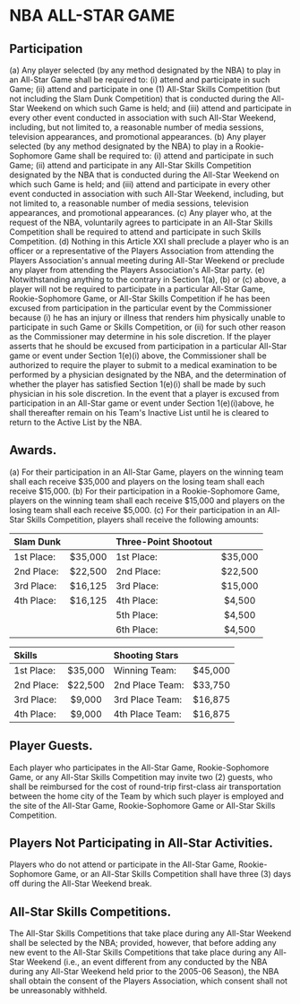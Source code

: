 # NBA ALL-STAR GAME

## Participation

(a) Any player selected (by any method designated by the NBA) to play in an All-Star Game shall be required to:
    (i) attend and participate in such Game;
    (ii) attend and participate in one (1) All-Star Skills Competition (but not including the Slam Dunk Competition) that is conducted during the All-Star Weekend on which such Game is held; and
    (iii) attend and participate in every other event conducted in association with such All-Star Weekend, including, but not limited to, a reasonable number of media sessions, television appearances, and promotional appearances.
(b) Any player selected (by any method designated by the NBA) to play in a Rookie-Sophomore Game shall be required to:
    (i) attend and participate in such Game;
    (ii) attend and participate in any All-Star Skills Competition designated by the NBA that is conducted during the All-Star Weekend on which such Game is held; and
    (iii) attend and participate in every other event conducted in association with such All-Star Weekend, including, but not limited to, a reasonable number of media sessions, television appearances, and promotional appearances.
(c) Any player who, at the request of the NBA, voluntarily agrees to participate in an All-Star Skills Competition shall be required to attend and participate in such Skills Competition.
(d) Nothing in this Article XXI shall preclude a player who is an officer or a representative of the Players Association from attending the Players Association's annual meeting during All-Star Weekend or preclude any player from attending the Players Association's All-Star party.
(e) Notwithstanding anything to the contrary in Section 1(a), (b) or (c) above, a player will not be required to participate in a particular All-Star Game, Rookie-Sophomore Game, or All-Star Skills Competition if he has been excused from participation in the particular event by the Commissioner because (i) he has an injury or illness that renders him physically unable to participate in such Game or Skills Competition, or (ii) for such other reason as the Commissioner may determine in his sole discretion. If the player asserts that he should be excused from participation in a particular All-Star game or event under Section 1(e)(i) above, the Commissioner shall be authorized to require the player to submit to a medical examination to be performed by a physician designated by the NBA, and the determination of whether the player has satisfied Section 1(e)(i) shall be made by such physician in his sole discretion. In the event that a player is excused from participation in an All-Star game or event under Section 1(e)(i)above, he shall thereafter remain on his Team's Inactive List until he is cleared to return to the Active List by the NBA.

## Awards.

(a) For their participation in an All-Star Game, players on the winning team shall each receive \$35,000 and players on the losing team shall each receive \$15,000.
(b) For their participation in a Rookie-Sophomore Game, players on the winning team shall each receive \$15,000 and players on the losing team shall each receive \$5,000.
(c) For their participation in an All-Star Skills Competition, players shall receive the following amounts:

| Slam Dunk  |           | Three-Point Shootout |           |
| :--------- | :-------: | :------------------- | :-------: |
| 1st Place: | \$35,000  | 1st Place:           | \$35,000  |
| 2nd Place: | \$22,500  | 2nd Place:           | \$22,500  |
| 3rd Place: | \$16,125  | 3rd Place:           | \$15,000  |
| 4th Place: | \$16,125  | 4th Place:           | \$4,500   |
|            |           | 5th Place:           | \$4,500   |
|            |           | 6th Place:           | \$4,500   |


| Skills     |           | Shooting Stars       |           |
| :--------- | :-------: | :------------------- | :-------: |
| 1st Place: | \$35,000  | Winning Team:        | \$45,000  |
| 2nd Place: | \$22,500  | 2nd Place Team:      | \$33,750  |
| 3rd Place: | \$9,000   | 3rd Place Team:      | \$16,875  |
| 4th Place: | \$9,000   | 4th Place Team:      | \$16,875  |


## Player Guests.

Each player who participates in the All-Star Game, Rookie-Sophomore Game, or any All-Star Skills Competition may invite two (2) guests, who shall be reimbursed for the cost of round-trip first-class air transportation between the home city of the Team by which such player is employed and the site of the All-Star Game, Rookie-Sophomore Game or All-Star Skills Competition.

## Players Not Participating in All-Star Activities.

Players who do not attend or participate in the All-Star Game, Rookie-Sophomore Game, or an All-Star Skills Competition shall have three (3) days off during the All-Star Weekend break.

## All-Star Skills Competitions.

The All-Star Skills Competitions that take place during any All-Star Weekend shall be selected by the NBA; provided, however, that before adding any new event to the All-Star Skills Competitions that take place during any All-Star Weekend (i.e., an event different from any conducted by the NBA during any All-Star Weekend held prior to the 2005-06 Season), the NBA shall obtain the consent of the Players Association, which consent shall not be unreasonably withheld.
